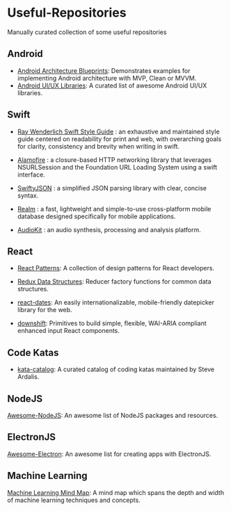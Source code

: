 # Useful-Repositories
Manually curated collection of some useful repositories


## Android ##
* [Android Architecture Blueprints](https://github.com/googlesamples/android-architecture): Demonstrates examples for implementing Android architecture with MVP, Clean or MVVM.
* [Android UI/UX Libraries](https://github.com/wasabeef/awesome-android-ui): A curated list of awesome Android UI/UX libraries.

## Swift
* [Ray Wenderlich Swift Style Guide](https://github.com/raywenderlich/swift-style-guide) : an exhaustive and maintained style guide centered on readability for print and web, with overarching goals for clarity, consistency and brevity when writing in swift.  

* [Alamofire](https://github.com/Alamofire/Alamofire) : a closure-based HTTP networking library that leverages NSURLSession and the Foundation URL Loading System using a swift interface.

* [SwiftyJSON](https://github.com/SwiftyJSON/SwiftyJSON) : a simplified JSON parsing library with clear, concise syntax.

* [Realm](https://github.com/realm/realm-cocoa) : a fast, lightweight and simple-to-use cross-platform mobile database designed specifically for mobile applications.

* [AudioKit](https://github.com/audiokit/AudioKit) : an audio synthesis, processing and analysis platform.

## React

* [React Patterns](https://github.com/chantastic/reactpatterns.com): A collection of design patterns for React developers.


* [Redux Data Structures](https://github.com/adrienjt/redux-data-structures): Reducer factory functions for common data structures.

* [react-dates](https://github.com/airbnb/react-dates): An easily internationalizable, mobile-friendly datepicker library for the web.

* [downshift](https://github.com/paypal/downshift): Primitives to build simple, flexible, WAI-ARIA compliant enhanced input React components.

## Code Katas

* [kata-catalog](https://github.com/ardalis/kata-catalog): A curated catalog of coding katas maintained by Steve Ardalis.

## NodeJS 

[Awesome-NodeJS](https://github.com/sindresorhus/awesome-nodejs): An awesome list of NodeJS packages and resources. 

## ElectronJS

[Awesome-Electron](https://github.com/sindresorhus/awesome-electron): An awesome list for creating apps with ElectronJS.

## Machine Learning 

[Machine Learning Mind Map](https://github.com/dformoso/machine-learning-mindmap): A mind map which spans the depth and width of machine learning techniques and concepts. 


